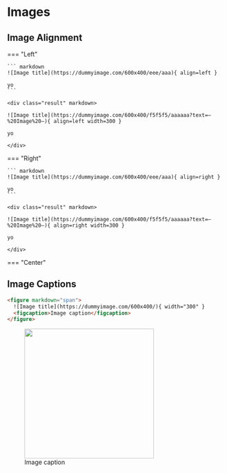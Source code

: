 # Images

## Image Alignment

=== "Left"

    ``` markdown
    ![Image title](https://dummyimage.com/600x400/eee/aaa){ align=left }

    yo
    ```

    <div class="result" markdown>

    ![Image title](https://dummyimage.com/600x400/f5f5f5/aaaaaa?text=–%20Image%20–){ align=left width=300 }

    yo

    </div>

=== "Right"

    ``` markdown
    ![Image title](https://dummyimage.com/600x400/eee/aaa){ align=right }

    yo
    ```

    <div class="result" markdown>

    ![Image title](https://dummyimage.com/600x400/f5f5f5/aaaaaa?text=–%20Image%20–){ align=right width=300 }

    yo

    </div>

=== "Center"

## Image Captions

```html title="Image with caption"
<figure markdown="span">
  ![Image title](https://dummyimage.com/600x400/){ width="300" }
  <figcaption>Image caption</figcaption>
</figure>
```

<div class="result">
  <figure>
    <img src="https://dummyimage.com/600x400/f5f5f5/aaaaaa?text=–%20Image%20–" width="300" />
    <figcaption>Image caption</figcaption>
  </figure>
</div>
